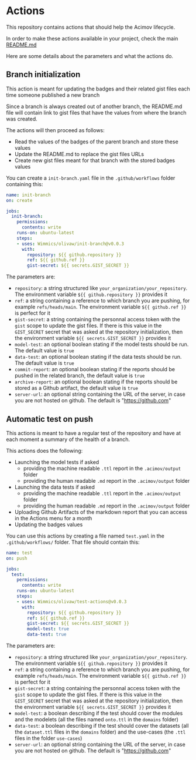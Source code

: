 # Actions

This repository contains actions that should help the Acimov lifecycle.

In order to make these actions available in your project, check the main [README.md](../README.md#getting-started)

Here are some details about the parameters and what the actions do.

## Branch initialization

This action is meant for updating the badges and their related gist files each time someone published a new branch

Since a branch is always created out of another branch, the README.md file will contain link to gist files that have the values from where the branch was created.

The actions will then proceed as follows:

* Read the values of the badges of the parent branch and store these values
* Update the README.md to replace the gist files URLs
* Create new gist files meant for that branch with the stored badges values

You can create a `init-branch.yaml` file in the `.github/workflows` folder containing this:

```yaml
name: init-branch
on: create

jobs:
  init-branch:
    permissions:
      contents: write
    runs-on: ubuntu-latest
    steps:
    - uses: Wimmics/olivaw/init-branch@v0.0.3
      with:
        repository: ${{ github.repository }}
        ref: ${{ github.ref }}
        gist-secret: ${{ secrets.GIST_SECRET }}
```

The parameters are:
* `repository`: a string structured like `your_organization/your_repository`. The environment variable `${{ github.repository }}` provides it
* `ref`: a string containing a reference to which branch you are pushing, for example `refs/heads/main`. The environment variable `${{ github.ref }}` is perfect for it
* `gist-secret`: a string containing the personnal access token with the `gist` scope to update the gist files. If there is this value in the `GIST_SECRET` secret that was asked at the repository initialization, then the environment variable `${{ secrets.GIST_SECRET }}` provides it
* `model-test`: an optional boolean stating if the model tests should be run. The default value is `true`
* `data-test`: an optional boolean stating if the data tests should be run. The default value is `true`
* `commit-report`: an optional boolean stating if the reports should be pushed in the related branch, the default value is `true`
* `archive-report`: an optional boolean stating if the reports should be stored as a Github artifact, the default value is `true`
* `server-url`: an optional string containing the URL of the server, in case you are not hosted on github. The default is "https://github.com"

## Automatic test on push

This actions is meant to have a regular test of the repository and have at each moment a summary of the health of a branch.

This actions does the following:

* Launching the model tests if asked
  * providing the machine readable `.ttl` report in the `.acimov/output` folder
  * providing the human readable `.md` report in the `.acimov/output` folder
* Launching the data tests if asked
  * providing the machine readable `.ttl` report in the `.acimov/output` folder
  * providing the human readable `.md` report in the `.acimov/output` folder
* Uploading Github Artifacts of the markdown report that you can access in the Actions menu for a month
* Updating the badges values

You can use this actions by creating a file named `test.yaml` in the `.github/workflows/` folder. That file should contain this:

```yaml
name: test
on: push

jobs:
  test:
    permissions:
      contents: write
    runs-on: ubuntu-latest
    steps:
    - uses: Wimmics/olivaw/test-actions@v0.0.3
      with:
        repository: ${{ github.repository }}
        ref: ${{ github.ref }}
        gist-secret: ${{ secrets.GIST_SECRET }}
        model-test: true
        data-test: true
```

The parameters are:

* `repository`: a string structured like `your_organization/your_repository`. The environment variable `${{ github.repository }}` provides it
* `ref`: a string containing a reference to which branch you are pushing, for example `refs/heads/main`. The environment variable `${{ github.ref }}` is perfect for it
* `gist-secret`: a string containing the personnal access token with the `gist` scope to update the gist files. If there is this value in the `GIST_SECRET` secret that was asked at the repository initialization, then the environment variable `${{ secrets.GIST_SECRET }}` provides it
* `model-test`: a boolean describing if the test should cover the modules and the modelets (all the files named `onto.ttl` in the `domains` folder)
* `data-test`: a boolean describing if the test should cover the datasets (all the `dataset.ttl` files in the `domains` folder) and the use-cases (the `.ttl` files in the folder `use-cases`) 
* `server-url`: an optional string containing the URL of the server, in case you are not hosted on github. The default is "https://github.com"
